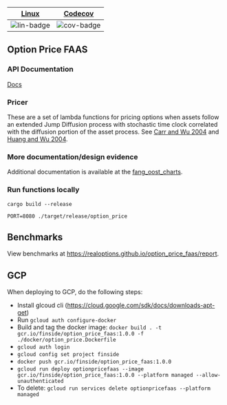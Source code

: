 | [Linux][lin-link] | [Codecov][cov-link] |
| :---------------: | :-----------------: |
| ![lin-badge]      | ![cov-badge]        |

[lin-badge]: https://github.com/realoptions/option_price_faas/workflows/test/badge.svg
[lin-link]:  https://github.com/realoptions/option_price_faas/actions
[cov-badge]: https://codecov.io/gh/realoptions/option_price_faas/branch/master/graph/badge.svg
[cov-link]:  https://codecov.io/gh/realoptions/option_price_faas

## Option Price FAAS

### API Documentation

[Docs](https://finside.org/developers)

### Pricer
These are a set of lambda functions for pricing options when assets follow an extended Jump Diffusion process with stochastic time clock correlated with the diffusion portion of the asset process. See [Carr and Wu 2004](http://faculty.baruch.cuny.edu/lwu/papers/timechangeLevy_JFE2004.pdf) and [Huang and Wu 2004](https://pdfs.semanticscholar.org/0065/9b64e38e097f9df521ea5393ede9a2b6f824.pdf?_ga=2.75168529.2091536158.1531661727-680909490.1531661727).

### More documentation/design evidence
Additional documentation is available at the [fang_oost_charts](https://github.com/phillyfan1138/fang_oost_cal_charts).

### Run functions locally

`cargo build --release`

`PORT=8080 ./target/release/option_price`

## Benchmarks

View benchmarks at https://realoptions.github.io/option_price_faas/report.


## GCP

When deploying to GCP, do the following steps:

* Install glcoud cli (https://cloud.google.com/sdk/docs/downloads-apt-get)
* Run `gcloud auth configure-docker`
* Build and tag the docker image: `docker build . -t gcr.io/finside/option_price_faas:1.0.0 -f ./docker/option_price.Dockerfile`
* `gcloud auth login`
* `gcloud config set project finside`
* `docker push gcr.io/finside/option_price_faas:1.0.0`
* `gcloud run deploy optionpricefaas --image gcr.io/finside/option_price_faas:1.0.0 --platform managed --allow-unauthenticated`
* To delete: `gcloud run services delete optionpricefaas --platform managed`